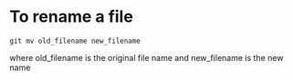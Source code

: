 # To rename a file

```
git mv old_filename new_filename
```

where old_filename is the original file name and new_filename is the new name
